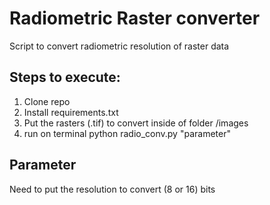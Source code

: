 # Radiometric Raster converter
Script to convert radiometric resolution of raster data

## Steps to execute:
1. Clone repo
2. Install requirements.txt
3. Put the rasters (.tif) to convert inside of folder /images
4. run on terminal python radio_conv.py "parameter" 

## Parameter
Need to put the resolution to convert (8 or 16) bits
